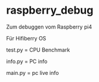 # raspberry_debug
Zum debuggen vom Raspberry pi4 

Für Hifiberry OS



test.py = CPU Benchmark

info.py = PC info

main.py = pc live info
